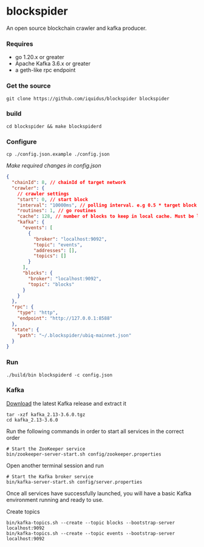 # blockspider

An open source blockchain crawler and kafka producer.

### Requires

- go 1.20.x or greater
- Apache Kafka 3.6.x or greater
- a geth-like rpc endpoint

### Get the source

```shell
git clone https://github.com/iquidus/blockspider blockspider
```

### build

```shell
cd blockspider && make blockspiderd
```

### Configure

```shell
cp ./config.json.example ./config.json
```

_Make required changes in config.json_

```json
{
  "chainId": 8, // chainId of target network
  "crawler": {
    // crawler settings
    "start": 0, // start block
    "interval": "10000ms", // polling interval. e.g 0.5 * target block time
    "routines": 1, // go routines
    "cache": 128, // number of blocks to keep in local cache. Must be larger than reorgs.
    "kafka": {
      "events": [
        {
          "broker": "localhost:9092",
          "topic": "events",
          "addresses": [],
          "topics": []
        }
      ],
      "blocks": {
        "broker": "localhost:9092",
        "topic": "blocks"
      }
    }
  },
  "rpc": {
    "type": "http",
    "endpoint": "http://127.0.0.1:8588"
  },
  "state": {
    "path": "~/.blockspider/ubiq-mainnet.json"
  }
}
```

### Run

```shell
./build/bin blockspiderd -c config.json
```

### Kafka

[Download](https://www.apache.org/dyn/closer.cgi?path=/kafka/3.6.0/kafka_2.13-3.6.0.tgz) the latest Kafka release and extract it

```shell
tar -xzf kafka_2.13-3.6.0.tgz
cd kafka_2.13-3.6.0
```

Run the following commands in order to start all services in the correct order

```shell
# Start the ZooKeeper service
bin/zookeeper-server-start.sh config/zookeeper.properties
```

Open another terminal session and run

```shell
# Start the Kafka broker service
bin/kafka-server-start.sh config/server.properties
```

Once all services have successfully launched, you will have a basic Kafka environment running and ready to use.

Create topics

```shell
bin/kafka-topics.sh --create --topic blocks --bootstrap-server localhost:9092
bin/kafka-topics.sh --create --topic events --bootstrap-server localhost:9092
```

